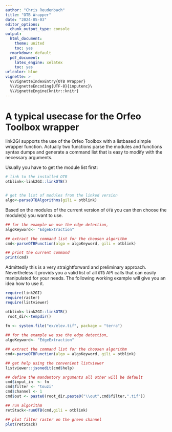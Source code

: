 ```yaml
---
author: "Chris Reudenbach"
title: "OTB Wrapper"
date: "2024-05-03"
editor_options:
  chunk_output_type: console
output:
  html_document: 
    theme: united
    toc: yes
  rmarkdown: default
  pdf_document:
    latex_engine: xelatex
    toc: yes
urlcolor: blue
vignette: >
  %\VignetteIndexEntry{OTB Wrapper}
  %\VignetteEncoding{UTF-8}{inputenc}\
  %\VignetteEngine{knitr::knitr}
---
```



# A typical usecase for the Orfeo Toolbox wrapper
link2GI supports the use of the Orfeo Toolbox with a listbased simple wrapper function. Actually two functions parse the modules and functions syntax dumps and generate a command list that is easy to modify with the necessary arguments.

Usually you have to get the module list first:



```r
# link to the installed OTB 
otblink<-link2GI::linkOTB()


# get the list of modules from the linked version
algo<-parseOTBAlgorithms(gili = otblink)
```

Based on the modules of the current version of `OTB` you can then choose the module(s) you want to use.



```r
## for the example we use the edge detection, 
algoKeyword<- "EdgeExtraction"

## extract the command list for the choosen algorithm 
cmd<-parseOTBFunction(algo = algoKeyword, gili = otblink)

## print the current command
print(cmd)
```

Admittedly this is a very straightforward and preliminary approach. Nevertheless it provids you a valid list of all `OTB` API calls that can easily manipulated for your needs. The following working example will give you an idea how to use it.



```r
require(link2GI)
require(raster)
require(listviewer)

otblink<-link2GI::linkOTB()
 root_dir<-tempdir()
 
fn <- system.file("ex/elev.tif", package = "terra")

## for the example we use the edge detection, 
algoKeyword<- "EdgeExtraction"

## extract the command list for the choosen algorithm 
cmd<-parseOTBFunction(algo = algoKeyword, gili = otblink)

## get help using the convenient listviewer
listviewer::jsonedit(cmd$help)

## define the mandantory arguments all other will be default
cmd$input_in  <- fn
cmd$filter <- "touzi"
cmd$channel <- 1
cmd$out <- paste0(root_dir,paste0("\\out",cmd$filter,".tif"))

## run algorithm
retStack<-runOTB(cmd,gili = otblink)

## plot filter raster on the green channel
plot(retStack)
```

